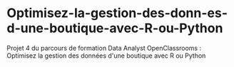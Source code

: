 # Optimisez-la-gestion-des-donn-es-d-une-boutique-avec-R-ou-Python
Projet 4 du parcours de formation Data Analyst OpenClassrooms : Optimisez la gestion des données d'une boutique avec R ou Python
